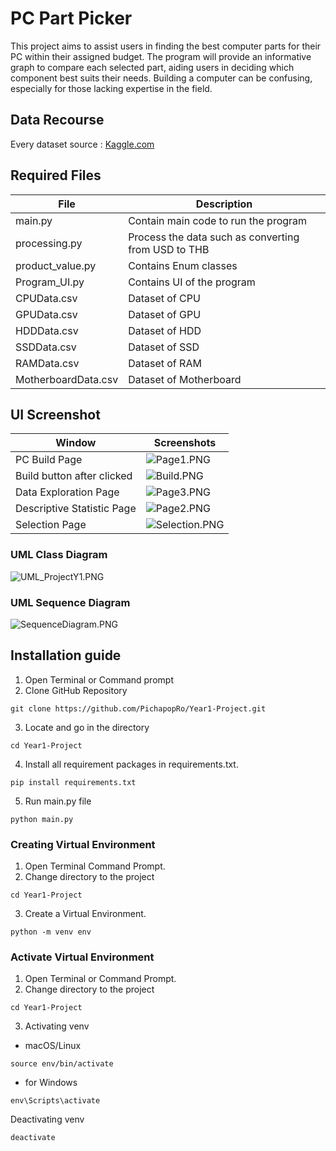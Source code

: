 # PC Part Picker

This project aims to assist users in finding the best computer parts for their PC within their assigned budget. 
The program will provide an informative graph to compare each selected part, aiding users in deciding which component best suits their needs. Building a computer can be confusing, especially for those lacking expertise in the field.

## Data Recourse

Every dataset source : [Kaggle.com](https://www.kaggle.com/datasets/dilshaansandhu/general-computer-hardware-dataset)

## Required Files
| File                | Description                                         |
|---------------------|-----------------------------------------------------|
| main.py             | Contain main code to run the program                |
| processing.py       | Process the data such as converting from USD to THB |
| product_value.py    | Contains Enum classes                               |
| Program_UI.py       | Contains UI of the program                          |
| CPUData.csv         | Dataset of CPU                                      |
| GPUData.csv         | Dataset of GPU                                      |
| HDDData.csv         | Dataset of HDD                                      |
| SSDData.csv         | Dataset of SSD                                      |
| RAMData.csv         | Dataset of RAM                                      |
| MotherboardData.csv | Dataset of Motherboard                              |

## UI Screenshot
| Window                     | Screenshots                                                |
|----------------------------|------------------------------------------------------------|
| PC Build Page              | ![Page1.PNG](Screenshots_and_diagrams%2FPage1.PNG)         |
| Build button after clicked | ![Build.PNG](Screenshots_and_diagrams%2FBuild.PNG)         |
| Data Exploration Page      | ![Page3.PNG](Screenshots_and_diagrams%2FPage3.PNG)         |
| Descriptive Statistic Page | ![Page2.PNG](Screenshots_and_diagrams%2FPage2.PNG)         |
| Selection Page             | ![Selection.PNG](Screenshots_and_diagrams%2FSelection.PNG) |
### UML Class Diagram
![UML_ProjectY1.PNG](Screenshots_and_diagrams%2FUML_ProjectY1.PNG)

### UML Sequence Diagram
![SequenceDiagram.PNG](Screenshots_and_diagrams%2FSequenceDiagram.PNG)

## Installation guide

1. Open Terminal or Command prompt
2. Clone GitHub Repository
```commandline
git clone https://github.com/PichapopRo/Year1-Project.git
```
3. Locate and go in the directory
```commandline
cd Year1-Project
```
4. Install all requirement packages in requirements.txt.

```commandline
pip install requirements.txt
```

5. Run main.py file

```commandline
python main.py
```

### Creating Virtual Environment

1. Open Terminal Command Prompt.
2. Change directory to the project

```
cd Year1-Project
```

3. Create a Virtual Environment.

```
python -m venv env
```
### Activate Virtual Environment

1. Open Terminal or Command Prompt.
2. Change directory to the project

```
cd Year1-Project
```

3. Activating venv

- macOS/Linux

```
source env/bin/activate
```

- for Windows

```
env\Scripts\activate
```

Deactivating venv

```
deactivate





